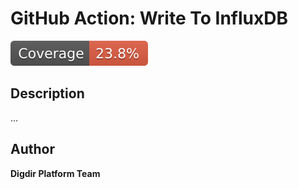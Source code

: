 # GitHub Action: Write To InfluxDB

[![Coverage](./badges/coverage.svg)](./badges/coverage.svg)

## Description

...

## Author

**Digdir Platform Team**
